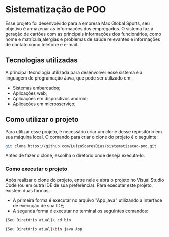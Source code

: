 # Sistematização de POO

Esse projeto foi desenvolvido para a empresa Max Global Sports, seu objetivo é armazenar as informações dos empregados. O sistema faz a geração de cartões com as principais informações dos funcionários, como nome e matrícula,alergias e problemas de saúde relevantes e informações de contato como telefone e e-mail.

## Tecnologias utilizadas

A principal tecnologia utilizada para desenvolver esse sistema é a linguagem de programação Java, que pode ser utilizado em:

 * Sistemas embarcados;
 * Aplicações web;
 * Aplicações em dispositivos android;
 * Aplicações em microsserviço;

## Como utilizar o projeto

Para utilizar esse projeto, é necessário criar um clone desse repositório em sua máquina local. O comando para criar o clone do projeto é o seguinte:

```bash
git clone https://github.com/LuizaSoaresDias/sistematizacao-poo.git
```

Antes de fazer o clone, escolha o diretório onde deseja executá-lo.

### Como executar o projeto

Após realizar o clone do projeto, entre nele e abra o projeto no Visual Studio Code (ou em outra IDE de sua preferência). Para executar este projeto, existem duas formas:

 * A primeira forma é executar no arquivo "App.java" utilizando a Interface de execução de sua IDE;
 * A segunda forma é executar no terminal os seguintes comandos:

```bash
{Seu Diretório atual}\ cd bin
```

```bash
{Seu Diretório atual}\bin java App
```
